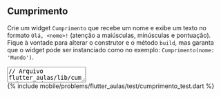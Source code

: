 ## Cumprimento

Crie um widget `Cumprimento` que recebe um nome e exibe um texto no formato `Olá, <nome>!` (atenção a maiúsculas, minúsculas e pontuação). Fique à vontade para alterar o construtor e o método `build`, mas garanta que o widget pode ser instanciado como no exemplo: `Cumprimento(nome: 'Mundo')`.

<textarea class="code lang-flutter" data-filename="flutter_aulas/lib/cumprimento.dart">
// Arquivo flutter_aulas/lib/cumprimento.dart
import 'package:flutter/material.dart';

void main() {
  runApp(const Cumprimento(nome: 'Mundo'));
}

class Cumprimento extends StatelessWidget {
  const Cumprimento({super.key, String? nome});

  @override
  Widget build(BuildContext context) {
    return const Placeholder();
  }
}
</textarea>

<div class="testcode">
{% include mobile/problems/flutter_aulas/test/cumprimento_test.dart %}
</div>